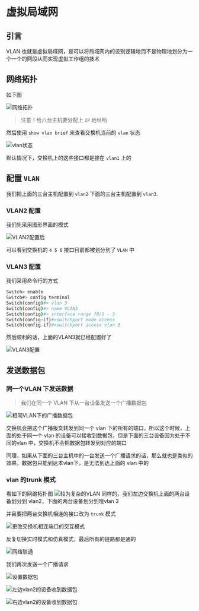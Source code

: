 # 虚拟局域网

## 引言
VLAN 也就是虚拟局域网，是可以将局域网内的设别逻辑地而不是物理地划分为一个一个的网段从而实现虚拟工作组的技术

## 网络拓扑
如下图

![网络拓扑](./2022-11-03-02-04-20.png)

> 注意！给六台主机要分配上 `IP` 地址哟

然后使用 `show vlan brief` 来查看交换机当前的 `vlan` 状态


![vlan状态](./2022-11-03-07-53-10.png)

默认情况下，交换机上的这些接口都是接在  `vlan1` 上的

## 配置 `VLAN`

我们把上面的三台主机配置到 `vlan2` 下面的三台主机配置到 `vlan3`.
### VLAN2 配置
我们先采用图形界面的模式

![VLAN2配置后](./2022-11-03-07-58-32.png)

可以看到交换机的 `4 5 6`  接口目前都被划分到了 `VLAN` 中


### VLAN3 配置

我们采用命令行的方式

```bash
Switch> enable
Switch#> config terminal
Switch(config)#> vlan 3
Switch(config)#> name VLAN3
Switch(config)#> interface range f0/1 - 3
Switch(config-if)#>switchport mode access
Switch(config-if)#>switchport access vlan 3

```
然后顺利的话，上面的VLAN3就已经配置好了

![VLAN3配置](./2022-11-03-08-09-42.png)

## 发送数据包
### 同一个VLAN 下发送数据
> 我们在同一个 VLAN 下从一台设备发送一个广播数据包

![相同VLAN下的广播数据包](./2022-11-03-08-15-27.png)

交换机会把这个广播报文转发到同一个 vlan 下的所有的端口，所以这个时候，上面的处于同一个 vlan 的设备可以接收到数据包，但是下面的三台设备因为处于不同的vlan 中，交换机不会把数据包转发到对应的端口

同理，如果从下面的三台主机中的一台发送一个广播请求的话，那么就也是类似的效果，数据包只能到达本vlan下，是无法到达上面的  vlan 中的


### vlan 的trunk 模式

看如下的网络拓扑图
![较为复杂的VLAN](./2022-11-03-08-23-50.png)
同样的，我们左边交换机上面的两台设备划分到 vlan2，下面的两台设备划分到哦vlan 3

并且要把两台交换机相连的接口改为  `trunk` 模式

![更改交换机相连端口的交互模式](./2022-11-03-08-27-38.png)

反复切换实时模式和仿真模式，最后所有的链路都是通的

![网络联通](./2022-11-03-08-29-01.png)

我们再次发送一个广播请求

![设置数据包](./2022-11-03-08-34-45.png)

![左边vlan2的设备收到数据包](./2022-11-03-08-30-57.png)

![右边vlan2的设备收到数据包](./2022-11-03-08-32-05.png)